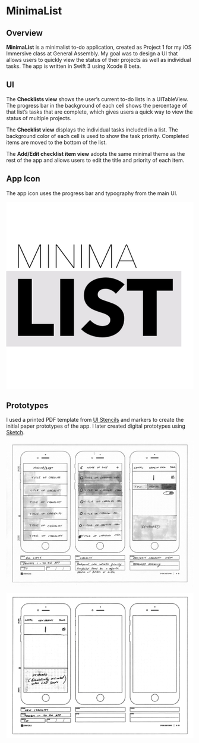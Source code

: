 # MinimaList

## Overview

**MinimaList** is a minimalist to-do application, created as Project 1 for my iOS Immersive class at General Assembly. My goal was to design a UI that allows users to quickly view the status of their projects as well as individual tasks. The app is written in Swift 3 using Xcode 8 beta.

## UI  

The **Checklists view** shows the user’s current to-do lists in a UITableView. The progress bar in the background of each cell shows the percentage of that list’s tasks that are complete, which gives users a quick way to view the status of multiple projects.

The **Checklist view** displays the individual tasks included in a list. The background color of each cell is used to show the task priority. Completed items are moved to the bottom of the list.

The **Add/Edit checklist item view** adopts the same minimal theme as the rest of the app and allows users to edit the title and priority of each item.

## App Icon

The app icon uses the progress bar and typography from the main UI.

![](/Assets/Alternate-Icon@2x.png "MinimaList app icon")

## Prototypes

I used a printed PDF template from [UI Stencils](http://www.uistencils.com "UI Stencils website") and markers to create the initial paper prototypes of the app. I later created digital prototypes using [Sketch](https://www.sketchapp.com "Sketch app website").

![](Assets/Minimalist-To-Do-App.jpg "MinimaList UI sketches")

![](Assets/Minimalist-To-Do-App-1.jpg "MinimaList app - New Checklist screen")
